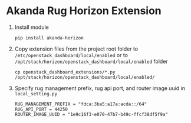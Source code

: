 # Akanda Rug Horizon Extension

1. Install module
    
    ```
    pip install akanda-horizon
    ```
    
2. Copy extension files from the project root folder to ```/etc/openstack_dashboard/local/enabled``` or to ```/opt/stack/horizon/openstack_dashboard/local/enabled``` folder

    ```
    cp openstack_dashboard_extensions/*.py /opt/stack/horizon/openstack_dashboard/local/enabled/
    ```

3. Specify rug management prefix, rug api port, and router image uuid in ```local_setting.py```

    ```
    RUG_MANAGEMENT_PREFIX = "fdca:3ba5:a17a:acda::/64"
    RUG_API_PORT = 44250
    ROUTER_IMAGE_UUID = "1e9c16f3-e070-47b7-b49c-ffcf38df5f9a"
    ```
